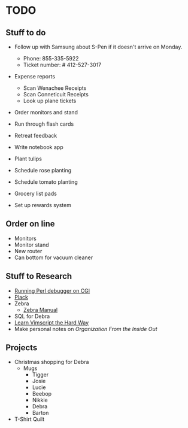 # TODO

## Stuff to do
* Follow up with Samsung about S-Pen if it doesn't arrive on Monday.
    * Phone: 855-335-5922
    * Ticket number: # 412-527-3017

* Expense reports
    * Scan Wenachee Receipts
    * Scan Conneticuit Receipts
    * Look up plane tickets
* Order monitors and stand
* Run through flash cards
* Retreat feedback
* Write notebook app
* Plant tulips
* Schedule rose planting
* Schedule tomato planting
* Grocery list pads
* Set up rewards system

## Order on line
* Monitors
* Monitor stand
* New router
* Can bottom for vacuum cleaner

## Stuff to Research
* [Running Perl debugger on CGI](http://wiki.koha-community.org/wiki/Debugging_in_VIM)
* [Plack](http://wiki.koha-community.org/wiki/Plack)
* Zebra
    * [Zebra Manual](http://www.indexdata.com/zebra/doc/index.html)
* SQL for Debra
* [Learn Vimscript the Hard Way](http://learnvimscriptthehardway.stevelosh.com/)
* Make personal notes on _Organization From the Inside Out_

## Projects
* Christmas shopping for Debra
    * Mugs
        * Tigger
        * Josie
        * Lucie
        * Beebop
        * Nikkie
        * Debra
        * Barton
* T-Shirt Quilt
